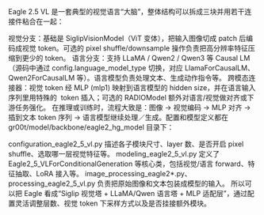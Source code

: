 Eagle 2.5 VL 是一套典型的视觉语言“大脑”，整体结构可以拆成三块并用若干连接件粘合在一起：

视觉分支：基础是 SiglipVisionModel（ViT 变体），把输入图像切成 patch 后编码成视觉 token。可选的 pixel shuffle/downsample 操作负责把高分辨率特征压缩到更少的 token。
语言分支：支持 LLaMA / Qwen2 / Qwen3 等 Causal LM（源码中通过 config.language_model_type 切换，对应 LlamaForCausalLM、Qwen2ForCausalLM 等）。语言模型负责处理文本、生成动作指令等。
跨模态连接器：视觉 token 经 MLP (mlp1) 映射到语言模型的 hidden size，并在语言输入序列里用特殊的 <image> token 插入；可选的 RADIOModel 额外对语言/视觉做对齐或下游任务强化。
在推理或训练时，流程大致是：图像 → 视觉编码 → MLP 对齐 → 插到文本 token 序列 → 语言模型继续处理／生成。配置和模型定义都在 gr00t/model/backbone/eagle2_hg_model 目录下：

configuration_eagle2_5_vl.py 描述各子模块尺寸、layer 数、是否开启 pixel shuffle、选取哪一层视觉特征等。
modeling_eagle2_5_vl.py 定义了 Eagle2_5_VLForConditionalGeneration 等核心类，包括视觉/语言 forward、特征抽取、LoRA 接入等。
image_processing_eagle2*.py、processing_eagle2_5_vl.py 负责把原始图像和文本包装成模型的输入。
所以可以把 Eagle 看成“Siglip 视觉塔 + LLaMA/Qwen 语言塔 + MLP 适配层”，通过配置灵活调整层数、视觉 token 下采样方式以及是否挂接额外模块。